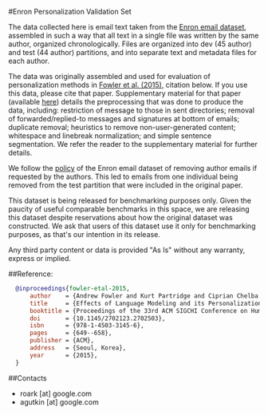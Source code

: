 #Enron Personalization Validation Set

The data collected here is email text taken from the [Enron email dataset](https://www.cs.cmu.edu/~./enron/), assembled in such a way that all text in a single file was written by the same author, organized chronologically.  Files are organized into dev (45 author) and test (44 author) partitions, and into separate text and metadata files for each author.

The data was originally assembled and used for evaluation of personalization methods in [Fowler et al. (2015)](https://dl.acm.org/doi/pdf/10.1145/2702123.2702503), citation below. If you use this data, please cite that paper. Supplementary material for that paper (available [here](https://dl.acm.org/doi/10.1145/2702123.2702503)) details the preprocessing that was done to produce the data, including: restriction of message to those in sent directories; removal of forwarded/replied-to messages and signatures at bottom of emails; duplicate removal; heuristics to remove non-user-generated content; whitespace and linebreak normalization; and simple sentence segmentation.  We refer the reader to the supplementary material for further details.

We follow the [policy](https://www.cs.cmu.edu/~./enron/DELETIONS.txt) of the Enron email dataset of removing author emails if requested by the authors. This led to emails from one individual being removed from the test partition that were included in the original paper.

This dataset is being released for benchmarking purposes only.  Given the paucity of useful comparable benchmarks in this space, we are releasing this dataset despite reservations about how the original dataset was constructed. We ask that users of this dataset use it only for benchmarking purposes, as that's our intention in its release.

Any third party content or data is provided "As Is" without any warranty, express or implied.

##Reference:

```bibtex
  @inproceedings{fowler-etal-2015,
      author    = {Andrew Fowler and Kurt Partridge and Ciprian Chelba and Xiaojun Bi and Tom Ouyang and Shumin Zhai},
      title     = {Effects of Language Modeling and its Personalization on Touchscreen Typing Performance},
      booktitle = {Proceedings of the 33rd ACM SIGCHI Conference on Human Factors in Computing Systems},
      doi       = {10.1145/2702123.2702503},
      isbn      = {978-1-4503-3145-6},
      pages     = {649--658},
      publisher = {ACM},
      address   = {Seoul, Korea},
      year      = {2015},
  }
```

##Contacts

- roark [at] google.com
- agutkin [at] google.com
